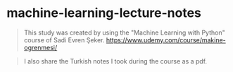 # machine-learning-lecture-notes

> This study was created by using the "Machine Learning with Python" course of Sadi Evren Şeker. https://www.udemy.com/course/makine-ogrenmesi/

> I also share the Turkish notes I took during the course as a pdf.

